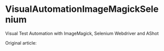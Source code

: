 # VisualAutomationImageMagickSelenium
Visual Test Automation with ImageMagick, Selenium Webdriver and AShot

Original article: 
